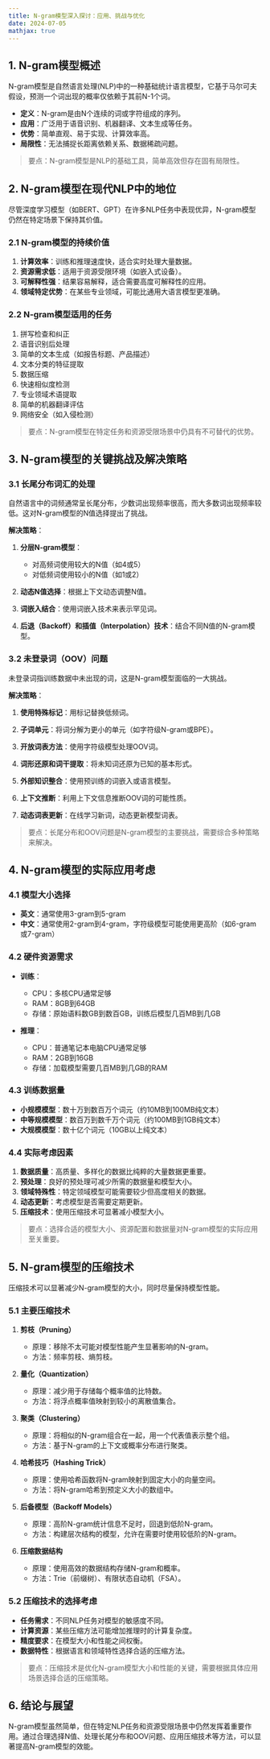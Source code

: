 ```yaml
---
title: N-gram模型深入探讨：应用、挑战与优化
date: 2024-07-05
mathjax: true
---
```


## 1. N-gram模型概述

N-gram模型是自然语言处理(NLP)中的一种基础统计语言模型，它基于马尔可夫假设，预测一个词出现的概率仅依赖于其前N-1个词。

- **定义**：N-gram是由N个连续的词或字符组成的序列。
- **应用**：广泛用于语音识别、机器翻译、文本生成等任务。
- **优势**：简单直观、易于实现、计算效率高。
- **局限性**：无法捕捉长距离依赖关系、数据稀疏问题。

> 要点：N-gram模型是NLP的基础工具，简单高效但存在固有局限性。

## 2. N-gram模型在现代NLP中的地位

尽管深度学习模型（如BERT、GPT）在许多NLP任务中表现优异，N-gram模型仍然在特定场景下保持其价值。

### 2.1 N-gram模型的持续价值

1. **计算效率**：训练和推理速度快，适合实时处理大量数据。
2. **资源需求低**：适用于资源受限环境（如嵌入式设备）。
3. **可解释性强**：结果容易解释，适合需要高度可解释性的应用。
4. **领域特定优势**：在某些专业领域，可能比通用大语言模型更准确。

### 2.2 N-gram模型适用的任务

1. 拼写检查和纠正
2. 语音识别后处理
3. 简单的文本生成（如报告标题、产品描述）
4. 文本分类的特征提取
5. 数据压缩
6. 快速相似度检测
7. 专业领域术语提取
8. 简单的机器翻译评估
9. 网络安全（如入侵检测）

> 要点：N-gram模型在特定任务和资源受限场景中仍具有不可替代的优势。

## 3. N-gram模型的关键挑战及解决策略

### 3.1 长尾分布词汇的处理

自然语言中的词频通常呈长尾分布，少数词出现频率很高，而大多数词出现频率较低。这对N-gram模型的N值选择提出了挑战。

**解决策略**：

1. **分层N-gram模型**：
    - 对高频词使用较大的N值（如4或5）
    - 对低频词使用较小的N值（如1或2）

2. **动态N值选择**：根据上下文动态调整N值。

3. **词嵌入结合**：使用词嵌入技术来表示罕见词。

4. **后退（Backoff）和插值（Interpolation）技术**：结合不同N值的N-gram模型。

### 3.2 未登录词（OOV）问题

未登录词指训练数据中未出现的词，这是N-gram模型面临的一大挑战。

**解决策略**：

1. **使用特殊标记**：用<UNK>标记替换低频词。

2. **子词单元**：将词分解为更小的单元（如字符级N-gram或BPE）。

3. **开放词表方法**：使用字符级模型处理OOV词。

4. **词形还原和词干提取**：将未知词还原为已知的基本形式。

5. **外部知识整合**：使用预训练的词嵌入或语言模型。

6. **上下文推断**：利用上下文信息推断OOV词的可能性质。

7. **动态词表更新**：在线学习新词，动态更新模型词表。

> 要点：长尾分布和OOV问题是N-gram模型的主要挑战，需要综合多种策略来解决。

## 4. N-gram模型的实际应用考虑

### 4.1 模型大小选择

- **英文**：通常使用3-gram到5-gram
- **中文**：通常使用2-gram到4-gram，字符级模型可能使用更高阶（如6-gram或7-gram）

### 4.2 硬件资源需求

- **训练**：
    - CPU：多核CPU通常足够
    - RAM：8GB到64GB
    - 存储：原始语料数GB到数百GB，训练后模型几百MB到几GB

- **推理**：
    - CPU：普通笔记本电脑CPU通常足够
    - RAM：2GB到16GB
    - 存储：加载模型需要几百MB到几GB的RAM

### 4.3 训练数据量

- **小规模模型**：数十万到数百万个词元（约10MB到100MB纯文本）
- **中等规模模型**：数百万到数千万个词元（约100MB到1GB纯文本）
- **大规模模型**：数十亿个词元（10GB以上纯文本）

### 4.4 实际考虑因素

1. **数据质量**：高质量、多样化的数据比纯粹的大量数据更重要。
2. **预处理**：良好的预处理可减少所需的数据量和模型大小。
3. **领域特殊性**：特定领域模型可能需要较少但高度相关的数据。
4. **动态更新**：考虑模型是否需要定期更新。
5. **压缩技术**：使用压缩技术可显著减小模型大小。

> 要点：选择合适的模型大小、资源配置和数据量对N-gram模型的实际应用至关重要。

## 5. N-gram模型的压缩技术

压缩技术可以显著减少N-gram模型的大小，同时尽量保持模型性能。

### 5.1 主要压缩技术

1. **剪枝（Pruning）**
    - 原理：移除不太可能对模型性能产生显著影响的N-gram。
    - 方法：频率剪枝、熵剪枝。

2. **量化（Quantization）**
    - 原理：减少用于存储每个概率值的比特数。
    - 方法：将浮点概率值映射到较小的离散值集合。

3. **聚类（Clustering）**
    - 原理：将相似的N-gram组合在一起，用一个代表值表示整个组。
    - 方法：基于N-gram的上下文或概率分布进行聚类。

4. **哈希技巧（Hashing Trick）**
    - 原理：使用哈希函数将N-gram映射到固定大小的向量空间。
    - 方法：将N-gram哈希到预定义大小的数组中。

5. **后备模型（Backoff Models）**
    - 原理：高阶N-gram统计信息不足时，回退到低阶N-gram。
    - 方法：构建层次结构的模型，允许在需要时使用较低阶的N-gram。

6. **压缩数据结构**
    - 原理：使用高效的数据结构存储N-gram和概率。
    - 方法：Trie（前缀树）、有限状态自动机（FSA）。

### 5.2 压缩技术的选择考虑

- **任务需求**：不同NLP任务对模型的敏感度不同。
- **计算资源**：某些压缩方法可能增加推理时的计算复杂度。
- **精度要求**：在模型大小和性能之间权衡。
- **数据特性**：根据语言和领域特性选择合适的压缩方法。

> 要点：压缩技术是优化N-gram模型大小和性能的关键，需要根据具体应用场景选择合适的压缩策略。

## 6. 结论与展望

N-gram模型虽然简单，但在特定NLP任务和资源受限场景中仍然发挥着重要作用。通过合理选择N值、处理长尾分布和OOV问题、应用压缩技术等方法，可以显著提高N-gram模型的效能。